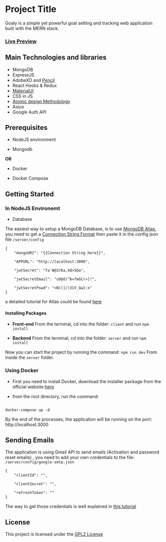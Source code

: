 # Project Title

Goaly is a simple yet powerful goal setting and tracking web application built with the MERN stack.

### [Live Preview](https://goaly.douara.me)

## Main Technologies and libraries

- MongoDB
- ExpressJS
- AdobeXD and [Pencil](https://pencil.evolus.vn/)
- React Hooks & Redux
- [MaterialUI](<[https://material-ui.com/](https://material-ui.com/)>)
- CSS in JS
- [Atomic design Methodology](<[https://atomicdesign.bradfrost.com/chapter-2/](https://atomicdesign.bradfrost.com/chapter-2/)>)
- Axios
- Google Auth API

## Prerequisites

- NodeJS environment

- Mongodb

**OR**

- Docker

- Docker Compose

## Getting Started

### In NodeJS Environemt

- Database

The easiest way to setup a MongoDB Database, is to use [MongoDB Atlas](<[https://www.mongodb.com/cloud/atlas](https://www.mongodb.com/cloud/atlas)>), you need to get a [Connection String Format](https://docs.mongodb.com/manual/reference/connection-string/) then paste it in the config json file `/server/config`

```
{
	"mongoURI": "{{Connection String here}}",

    "APPURL": "http://localhost:3000",

	"jwtSecret": "fa`W@3)Ka,X8>5Qa",

	"jwtSecretEmail": "u9@d)^6=fmGCr>[!",

	"jwtSecretPswd": "<N))]/)3CV_Gw}:x"
}
```

a detailed tutorial for Atlas could be found [here](<[https://docs.atlas.mongodb.com/getting-started/](https://docs.atlas.mongodb.com/getting-started/)>)

#### Installing Packages

- **Front-end**
  From the terminal, cd into the folder: `client` and run `npm install`

- **Backend**
  From the terminal, cd into the folder: `server` and run `npm install`

Now you can start the project by running the command: `npm run dev`
From inside the `server` folder.

### Using Docker

- First you need to install Docker, download the installer package from the official website [here](<[https://www.docker.com/products/docker-desktop](https://www.docker.com/products/docker-desktop)>)

- from the root directory, run the command:

```

docker-compose up -d

```

By the end of the processes, the application will be running on the port: http://localhost:3000

## Sending Emails

The application is using Gmail API to send emails (Activation and password reset emails) , you need to add your own credentials to the file: `/server/config/google-smtp.json`

```
{
	"clientId": "",

	"clientSecret": "",

	"refreshToken": ""
}
```

The way to get those credentials is well explained in [this tutorial](https://codeburst.io/sending-an-email-using-nodemailer-gmail-7cfa0712a799)

## License

This project is licensed under the [GPL2 License](https://github.com/DOUARA/goaly/blob/master/Licence)
